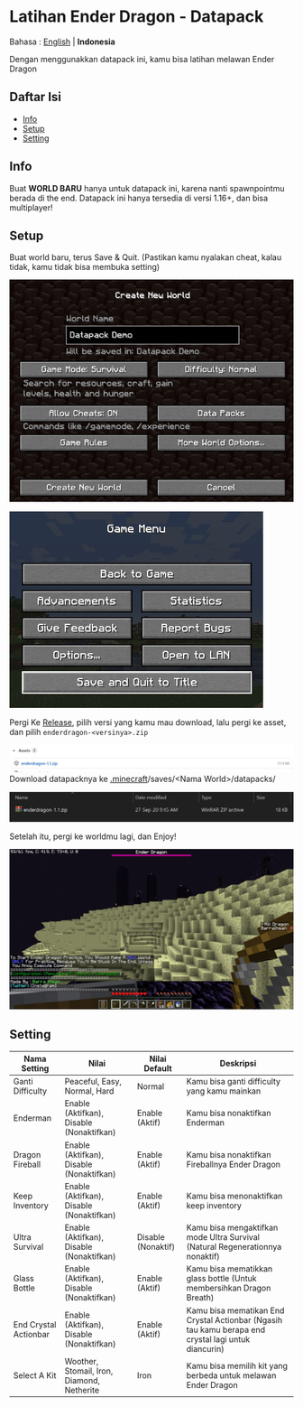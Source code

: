 # Latihan Ender Dragon - Datapack

Bahasa : [English](README.md "English") | **Indonesia**

Dengan menggunakkan datapack ini, kamu bisa latihan melawan Ender Dragon

## Daftar Isi

-   [Info](#info)
-   [Setup](#setup)
-   [Setting](#setting)

## Info

Buat **WORLD BARU** hanya untuk datapack ini, karena nanti spawnpointmu berada di the end. Datapack ini hanya tersedia di versi 1.16+, dan bisa multiplayer!

## Setup

Buat world baru, terus Save & Quit. (Pastikan kamu nyalakan cheat, kalau tidak, kamu tidak bisa membuka setting)

![Buat World Baru](image/createNewWorld.jpg)

![Save & Quit](image/saveAndQuit.jpg)

Pergi Ke [Release](https://github.com/barraIhsan/enderdragon/releases/ "Pergi ke Release"), pilih versi yang kamu mau download, lalu pergi ke asset, dan pilih `enderdragon-<versinya>.zip`

![Asset Download File](image/assetDownload.jpg)
Download datapacknya ke [.minecraft](https://minecraft.gamepedia.com/.minecraft "Cari dimana .minecraft foldermu")/saves/\<Nama World>\/datapacks/

![Datapack telah terinstal](image/datapackInstalled.jpg)

Setelah itu, pergi ke worldmu lagi, dan Enjoy!

![Play Screen](image/playScreen.jpg)

## Setting

| Nama Setting          | Nilai                                      | Nilai Default      | Deskripsi                                                                                           |
| --------------------- | ------------------------------------------ | ------------------ | --------------------------------------------------------------------------------------------------- |
| Ganti Difficulty      | Peaceful, Easy, Normal, Hard               | Normal             | Kamu bisa ganti difficulty yang kamu mainkan                                                        |
| Enderman              | Enable (Aktifkan), Disable (Nonaktifkan)   | Enable (Aktif)     | Kamu bisa nonaktifkan Enderman                                                                      |
| Dragon Fireball       | Enable (Aktifkan), Disable (Nonaktifkan)   | Enable (Aktif)     | Kamu bisa nonaktifkan Fireballnya Ender Dragon                                                      |
| Keep Inventory        | Enable (Aktifkan), Disable (Nonaktifkan)   | Enable (Aktif)     | Kamu bisa menonaktifkan keep inventory                                                              |
| Ultra Survival        | Enable (Aktifkan), Disable (Nonaktifkan)   | Disable (Nonaktif) | Kamu bisa mengaktifkan mode Ultra Survival (Natural Regenerationnya nonaktif)                       |
| Glass Bottle          | Enable (Aktifkan), Disable (Nonaktifkan)   | Enable (Aktif)     | Kamu bisa mematikkan glass bottle (Untuk membersihkan Dragon Breath)                                |
| End Crystal Actionbar | Enable (Aktifkan), Disable (Nonaktifkan)   | Enable (Aktif)     | Kamu bisa mematikan End Crystal Actionbar (Ngasih tau kamu berapa end crystal lagi untuk diancurin) |
| Select A Kit          | Woother, Stomail, Iron, Diamond, Netherite | Iron               | Kamu bisa memilih kit yang berbeda untuk melawan Ender Dragon                                       |
